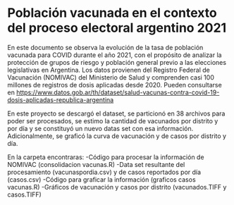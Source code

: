 # Población vacunada en el contexto del proceso electoral argentino 2021
En este documento se observa la evolución de la tasa de población vacunada para COVID durante el año 2021, con el propósito de analizar la protección de grupos de riesgo y población general previo a las elecciones legislativas en Argentina.
Los datos provienen del Registro Federal de Vacunación (NOMIVAC) del Ministerio de Salud y comprenden casi 100 millones de registros de dosis aplicadas desde 2020. Pueden consultarse en https://www.datos.gob.ar/th/dataset/salud-vacunas-contra-covid-19-dosis-aplicadas-republica-argentina 

En este proyecto se descargó el dataset, se particionó en 38 archivos para poder ser procesados, se estimo la cantidad de vacunados por distrito y por día y se constituyó un nuevo datas set con esa información. Adicionalmente, se graficó la curva de vacunación y de casos por distrito y día.  

En la carpeta encontraras:
-Código para procesar la información de NOMIVAC (consolidacion vacunas.R)
-Data set resultante del procesamiento (vacunaspordia.csv) y de casos reportados por día (casos.csv)
-Código para graficar la información (graficos casos vacunas.R)
-Gráficos de vacunación y casos por distrito (vacunados.TIFF y casos.TIFF)

